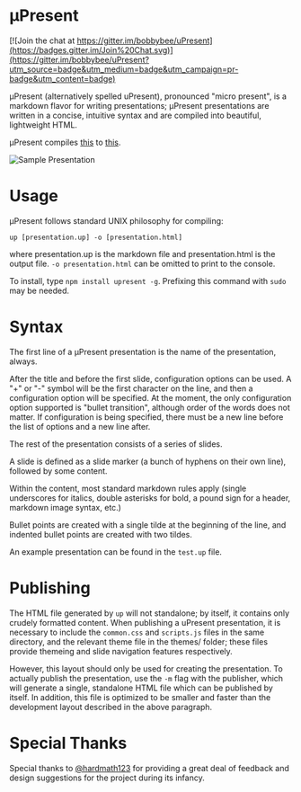 µPresent
=============

[![Join the chat at https://gitter.im/bobbybee/uPresent](https://badges.gitter.im/Join%20Chat.svg)](https://gitter.im/bobbybee/uPresent?utm_source=badge&utm_medium=badge&utm_campaign=pr-badge&utm_content=badge)

µPresent (alternatively spelled uPresent), pronounced "micro present", is a markdown flavor for writing presentations; µPresent presentations are written in a concise, intuitive syntax and are compiled into beautiful, lightweight HTML.

µPresent compiles [this](https://github.com/bobbybee/uPresent/blob/master/test/test.up) to [this](http://upresent.js.org/test/test.html).

![Sample Presentation](http://upresent.js.org/www/img/screenshot.png)
        

Usage
=============

µPresent follows standard UNIX philosophy for compiling:

    up [presentation.up] -o [presentation.html]

 where presentation.up is the markdown file and presentation.html is the output file. `-o presentation.html` can be omitted to print to the console.

To install, type `npm install upresent -g`. Prefixing this command with `sudo` may be needed.

Syntax
============
The first line of a µPresent presentation is the name of the presentation, always.

After the title and before the first slide, configuration options can be used. A "+" or "-" symbol will be the first character on the line, and then a configuration option will be specified. At the moment, the only configuration option supported is "bullet transition", although order of the words does not matter. If configuration is being specified, there must be a new line before the list of options and a new line after.

The rest of the presentation consists of a series of slides.

A slide is defined as a slide marker (a bunch of hyphens on their own line), followed by some content.

Within the content, most standard markdown rules apply (single underscores for italics, double asterisks for bold, a pound sign for a header, markdown image syntax, etc.)

Bullet points are created with a single tilde at the beginning of the line, and indented bullet points are created with two tildes.

An example presentation can be found in the `test.up` file.

Publishing
=============

The HTML file generated by `up` will not standalone; by itself, it contains only crudely formatted content. When publishing a uPresent presentation, it is necessary to include the `common.css` and `scripts.js` files in the same directory, and the relevant theme file in the themes/ folder; these files provide themeing and slide navigation features respectively.

However, this layout should only be used for creating the presentation. To actually publish the presentation, use the `-m` flag with the publisher, which will generate a single, standalone HTML file which can be published by itself. In addition, this file is optimized to be smaller and faster than the development layout described in the above paragraph.

Special Thanks
==============

Special thanks to [@hardmath123](http://github.com/hardmath123) for providing a great deal of feedback and design suggestions for the project during its infancy.
